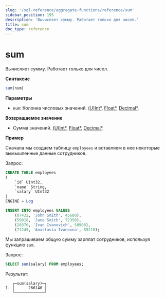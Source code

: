 ```yaml
---
slug: '/sql-reference/aggregate-functions/reference/sum'
sidebar_position: 195
description: 'Вычисляет сумму. Работает только для чисел.'
title: sum
doc_type: reference
---
```

# sum

Вычисляет сумму. Работает только для чисел.

**Синтаксис**

```sql
sum(num)
```

**Параметры**
- `num`: Колонка числовых значений. [(U)Int*](../../data-types/int-uint.md), [Float*](../../data-types/float.md), [Decimal*](../../data-types/decimal.md).

**Возвращаемое значение**

- Сумма значений. [(U)Int*](../../data-types/int-uint.md), [Float*](../../data-types/float.md), [Decimal*](../../data-types/decimal.md).

**Пример**

Сначала мы создаем таблицу `employees` и вставляем в нее некоторые вымышленные данные сотрудников.

Запрос:

```sql
CREATE TABLE employees
(
    `id` UInt32,
    `name` String,
    `salary` UInt32
)
ENGINE = Log
```

```sql
INSERT INTO employees VALUES
    (87432, 'John Smith', 45680),
    (59018, 'Jane Smith', 72350),
    (20376, 'Ivan Ivanovich', 58900),
    (71245, 'Anastasia Ivanovna', 89210);
```

Мы запрашиваем общую сумму зарплат сотрудников, используя функцию `sum`.

Запрос:

```sql
SELECT sum(salary) FROM employees;
```

Результат:

```response
   ┌─sum(salary)─┐
1. │      266140 │
   └─────────────┘
```